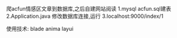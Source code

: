 爬acfun情感区文章到数据库,之后自建网站阅读
1.mysql acfun.sql建表
2.Application.java 修改数据库连接,运行
3.localhost:9000/index/1

使用技术:
blade anima layui